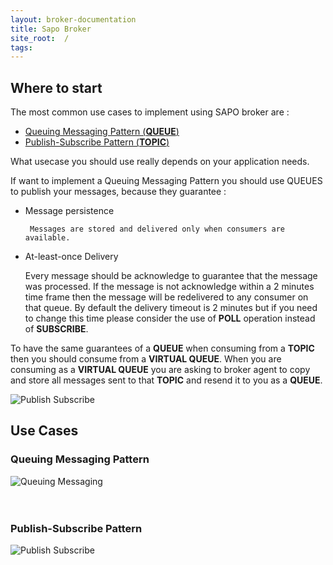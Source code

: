```yaml
---
layout: broker-documentation
title: Sapo Broker
site_root:  /
tags:
---
```



## Where to start


The most common use cases to implement using SAPO broker are :

- [Queuing Messaging Pattern (**QUEUE**)](#mqp)
- [Publish-Subscribe Pattern (**TOPIC**)](#pubsubp)
   
   

What usecase you should use really depends on your application needs.

If want to implement a Queuing Messaging Pattern you should use QUEUES to publish your messages,
because they guarantee :

- Message persistence 

       Messages are stored and delivered only when consumers are available.
           
- At-least-once Delivery

    Every message should be acknowledge to guarantee that the message was processed. 
    If the message is not acknowledge within a 2 minutes time frame then the message will be
      redelivered to any consumer on that queue. By default the delivery timeout is 2 minutes but if
      you need to change this time please consider the use of **POLL** operation instead of **SUBSCRIBE**. 
       
    

To have the same guarantees of a **QUEUE** when consuming from a **TOPIC** then you should consume 
from a **VIRTUAL QUEUE**. 
When you are consuming as a **VIRTUAL QUEUE** you are asking to broker agent to copy and store
all messages sent to that **TOPIC** and resend it to you as a **QUEUE**.
 

<div>
    <img  alt="Publish Subscribe" src="{{ site.url }}/broker/broker_client_decision.png" style="display: block;" class="push-center" />
</div>

## Use Cases


### <a name="pubsubp"></a>Queuing Messaging Pattern

<div>
    <img  alt="Queuing Messaging" src="{{ site.url }}/broker/loadbalance.png" style="display: block;" class="push-center" />
</div>
<br><br>

### <a name="mqp"></a>Publish-Subscribe Pattern

<div>
    <img alt="Publish Subscribe" src="{{ site.url }}/broker/pubsub.png" style="display: block;" class="push-center" />
</div>

